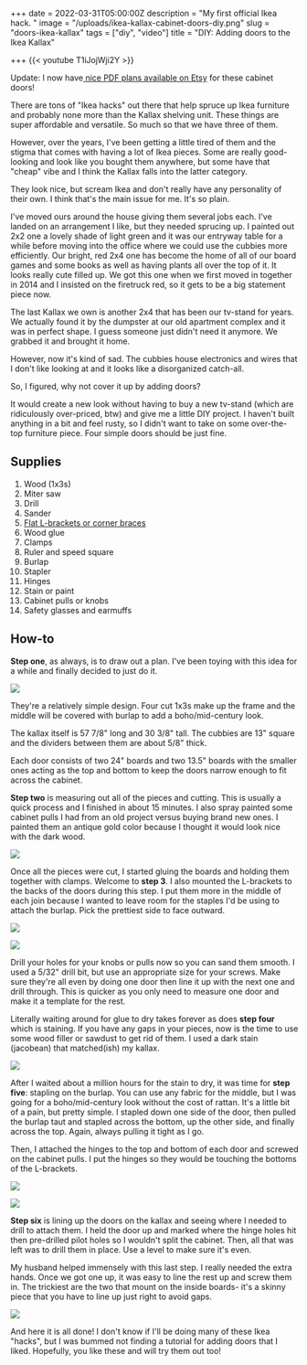 +++
date = 2022-03-31T05:00:00Z
description = "My first official Ikea hack. "
image = "/uploads/ikea-kallax-cabinet-doors-diy.png"
slug = "doors-ikea-kallax"
tags = ["diy", "video"]
title = "DIY: Adding doors to the Ikea Kallax"

+++
{{< youtube T1iJojWji2Y >}}

Update: I now have[ nice PDF plans available on Etsy](https://www.etsy.com/listing/1218716335/cabinet-doors-woodworking-plans-mod-for?ref=listings_manager_grid) for these cabinet doors!

There are tons of "Ikea hacks" out there that help spruce up Ikea furniture and probably none more than the Kallax shelving unit. These things are super affordable and versatile. So much so that we have three of them.

However, over the years, I've been getting a little tired of them and the stigma that comes with having a lot of Ikea pieces. Some are really good-looking and look like you bought them anywhere, but some have that "cheap" vibe and I think the Kallax falls into the latter category.

They look nice, but scream Ikea and don't really have any personality of their own. I think that's the main issue for me. It's so plain.

I've moved ours around the house giving them several jobs each. I've landed on an arrangement I like, but they needed sprucing up. I painted out 2x2 one a lovely shade of light green and it was our entryway table for a while before moving into the office where we could use the cubbies more efficiently. Our bright, red 2x4 one has become the home of all of our board games and some books as well as having plants all over the top of it. It looks really cute filled up. We got this one when we first moved in together in 2014 and I insisted on the firetruck red, so it gets to be a big statement piece now.

The last Kallax we own is another 2x4 that has been our tv-stand for years. We actually found it by the dumpster at our old apartment complex and it was in perfect shape. I guess someone just didn't need it anymore. We grabbed it and brought it home.

However, now it's kind of sad. The cubbies house electronics and wires that I don't like looking at and it looks like a disorganized catch-all.

So, I figured, why not cover it up by adding doors?

It would create a new look without having to buy a new tv-stand (which are ridiculously over-priced, btw) and give me a little DIY project. I haven't built anything in a bit and feel rusty, so I didn't want to take on some over-the-top furniture piece. Four simple doors should be just fine.

## Supplies

 1. Wood (1x3s)
 2. Miter saw
 3. Drill
 4. Sander
 5. [Flat L-brackets or corner braces](https://www.lowes.com/pd/ReliaBilt-ReliaBilt-2-in-Zinc-Plated-Flat-Corner-Brace-4-Pack/5003415929)
 6. Wood glue
 7. Clamps
 8. Ruler and speed square
 9. Burlap
10. Stapler
11. Hinges
12. Stain or paint
13. Cabinet pulls or knobs
14. Safety glasses and earmuffs

## How-to

**Step one**, as always, is to draw out a plan. I've been toying with this idea for a while and finally decided to just do it.

![](/uploads/01-doors-plan.jpg)

They're a relatively simple design. Four cut 1x3s make up the frame and the middle will be covered with burlap to add a boho/mid-century look.

The kallax itself is 57 7/8" long and 30 3/8" tall. The cubbies are 13" square and the dividers between them are about 5/8" thick.

Each door consists of two 24" boards and two 13.5" boards with the smaller ones acting as the top and bottom to keep the doors narrow enough to fit across the cabinet.

**Step two** is measuring out all of the pieces and cutting. This is usually a quick process and I finished in about 15 minutes. I also spray painted some cabinet pulls I had from an old project versus buying brand new ones. I painted them an antique gold color because I thought it would look nice with the dark wood.

![](/uploads/02-doors-boards-cut.jpg)

Once all the pieces were cut, I started gluing the boards and holding them together with clamps. Welcome to **step 3**.  I also mounted the L-brackets to the backs of the doors during this step. I put them more in the middle of each join because I wanted to leave room for the staples I'd be using to attach the burlap. Pick the prettiest side to face outward.

![](/uploads/06-l-brackets.jpg)

![](/uploads/08-door-clamped-with-brackets-attached.jpg)

Drill your holes for your knobs or pulls now so you can sand them smooth. I used a 5/32" drill bit, but use an appropriate size for your screws. Make sure they're all even by doing one door then line it up with the next one and drill through. This is quicker as you only need to measure one door and make it a template for the rest.

Literally waiting around for glue to dry takes forever as does **step four** which is staining. If you have any gaps in your pieces, now is the time to use some wood filler or sawdust to get rid of them. I used a dark stain (jacobean) that matched(ish) my kallax.

![](/uploads/09-all-doors-stained.jpg)

After I waited about a million hours for the stain to dry, it was time for **step five**: stapling on the burlap. You can use any fabric for the middle, but I was going for a boho/mid-century look without the cost of rattan. It's a little bit of a pain, but pretty simple. I stapled down one side of the door, then pulled the burlap taut and stapled across the bottom, up the other side, and finally across the top. Again, always pulling it tight as I go.

Then, I attached the hinges to the top and bottom of each door and screwed on the cabinet pulls. I put the hinges so they would be touching the bottoms of the L-brackets.

![](/uploads/07-hinges.jpg)

![](/uploads/010-first-door-done.jpg)

**Step six** is lining up the doors on the kallax and seeing where I needed to drill to attach them. I held the door up and marked where the hinge holes hit then pre-drilled pilot holes so I wouldn't split the cabinet. Then, all that was left was to drill them in place. Use a level to make sure it's even.

My husband helped immensely with this last step. I really needed the extra hands. Once we got one up, it was easy to line the rest up and screw them in. The trickiest are the two that mount on the inside boards- it's a skinny piece that you have to line up just right to avoid gaps.

![](/uploads/011-all-doors-done-on-ikea-kallax-finished.jpg)

And here it is all done! I don't know if I'll be doing many of these Ikea "hacks", but I was bummed not finding a tutorial for adding doors that I liked. Hopefully, you like these and will try them out too!